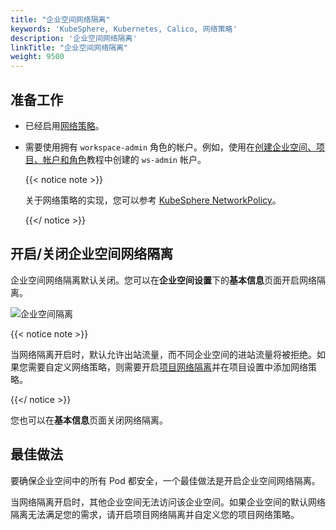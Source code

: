 ```yaml
---
title: "企业空间网络隔离"
keywords: 'KubeSphere, Kubernetes, Calico, 网络策略'
description: '企业空间网络隔离'
linkTitle: "企业空间网络隔离"
weight: 9500
---
```


## 准备工作

- 已经启用[网络策略](../../pluggable-components/network-policy/)。

- 需要使用拥有 `workspace-admin` 角色的帐户。例如，使用在[创建企业空间、项目、帐户和角色](../../quick-start/create-workspace-and-project/)教程中创建的 `ws-admin` 帐户。

  {{< notice note >}}

  关于网络策略的实现，您可以参考 [KubeSphere NetworkPolicy](https://github.com/kubesphere/community/blob/master/sig-network/concepts-and-designs/kubesphere-network-policy.md)。

  {{</ notice >}}

## 开启/关闭企业空间网络隔离

企业空间网络隔离默认关闭。您可以在**企业空间设置**下的**基本信息**页面开启网络隔离。

![企业空间隔离](/images/docs/zh-cn/workspace-administration-and-user-guide/workspace-network-isolation/workspace-isolation.PNG)

{{< notice note >}}

当网络隔离开启时，默认允许出站流量，而不同企业空间的进站流量将被拒绝。如果您需要自定义网络策略，则需要开启[项目网络隔离](../../project-administration/project-network-isolation/)并在项目设置中添加网络策略。

{{</ notice >}}

您也可以在**基本信息**页面关闭网络隔离。

## 最佳做法

要确保企业空间中的所有 Pod 都安全，一个最佳做法是开启企业空间网络隔离。

当网络隔离开启时，其他企业空间无法访问该企业空间。如果企业空间的默认网络隔离无法满足您的需求，请开启项目网络隔离并自定义您的项目网络策略。